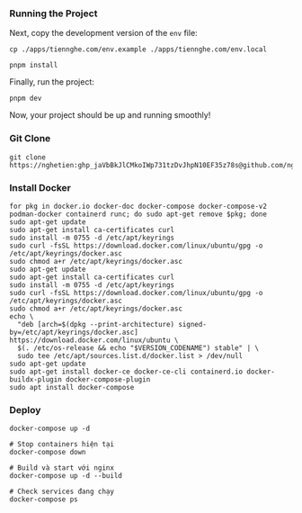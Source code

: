 ### Running the Project

Next, copy the development version of the `env` file:

```
cp ./apps/tiennghe.com/env.example ./apps/tiennghe.com/env.local
```

```
pnpm install
```

Finally, run the project:

```
pnpm dev
```

Now, your project should be up and running smoothly!

### Git Clone

```
git clone https://nghetien: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@github.com/nghetien/portfolio
```


### Install Docker

```
for pkg in docker.io docker-doc docker-compose docker-compose-v2 podman-docker containerd runc; do sudo apt-get remove $pkg; done
sudo apt-get update
sudo apt-get install ca-certificates curl
sudo install -m 0755 -d /etc/apt/keyrings
sudo curl -fsSL https://download.docker.com/linux/ubuntu/gpg -o /etc/apt/keyrings/docker.asc
sudo chmod a+r /etc/apt/keyrings/docker.asc
sudo apt-get update
sudo apt-get install ca-certificates curl
sudo install -m 0755 -d /etc/apt/keyrings
sudo curl -fsSL https://download.docker.com/linux/ubuntu/gpg -o /etc/apt/keyrings/docker.asc
sudo chmod a+r /etc/apt/keyrings/docker.asc
echo \
  "deb [arch=$(dpkg --print-architecture) signed-by=/etc/apt/keyrings/docker.asc] https://download.docker.com/linux/ubuntu \
  $(. /etc/os-release && echo "$VERSION_CODENAME") stable" | \
  sudo tee /etc/apt/sources.list.d/docker.list > /dev/null
sudo apt-get update
sudo apt-get install docker-ce docker-ce-cli containerd.io docker-buildx-plugin docker-compose-plugin
sudo apt install docker-compose
```

### Deploy

```
docker-compose up -d

# Stop containers hiện tại
docker-compose down

# Build và start với nginx
docker-compose up -d --build

# Check services đang chạy
docker-compose ps
```
